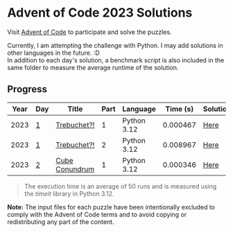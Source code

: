 # Advent of Code 2023 Solutions

Visit [Advent of Code](https://adventofcode.com/) to participate and solve the puzzles.

Currently, I am attempting the challenge with Python. I may add solutions in other languages in the future. :D\
In addition to each day's solution, a benchmark script is also included in the same folder to measure the average runtime of the solution.

## Progress

| Year | Day             | Title                                              | Part | Language    | Time (s) | Solution                      |
| ---- | --------------- | -------------------------------------------------- | ---- | ----------- | -------- | ----------------------------- |
| 2023 | [1](./day_one/) | [Trebuchet?!](https://adventofcode.com/2023/day/1) | 1    | Python 3.12 | 0.000467 | [Here](./day_one/part_one.py) |
| 2023 | [1](./day_one/) | [Trebuchet?!](https://adventofcode.com/2023/day/1) | 2    | Python 3.12 | 0.008967 | [Here](./day_one/part_two.py) |
| 2023 | [2](./day_two/) | [Cube Conundrum](https://adventofcode.com/2023/day/2) | 1    | Python 3.12 | 0.000346 | [Here](./day_two/part_one.py) |

> The execution time is an average of 50 runs and is measured using the _timeit_ library in Python 3.12.

**Note:** The input files for each puzzle have been intentionally excluded to comply with the Advent of Code terms and to avoid copying or redistributing any part of the content.
